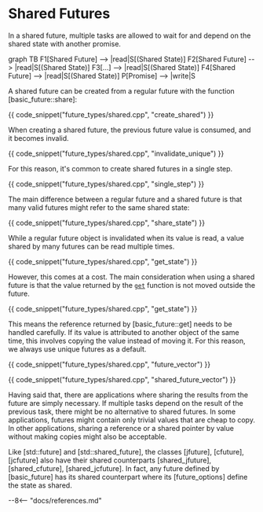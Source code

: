 # Shared Futures

In a shared future, multiple tasks are allowed to wait for and depend on the shared state with another promise.

<div class="mermaid">
graph TB
F1[Shared Future] --> |read|S[(Shared State)]
F2[Shared Future] --> |read|S[(Shared State)]
F3[...] --> |read|S[(Shared State)]
F4[Shared Future] --> |read|S[(Shared State)]
P[Promise] --> |write|S
</div>

A shared future can be created from a regular future with the function [basic_future::share]:

{{ code_snippet("future_types/shared.cpp", "create_shared") }}

When creating a shared future, the previous future value is consumed, and it becomes invalid.

{{ code_snippet("future_types/shared.cpp", "invalidate_unique") }}

For this reason, it's common to create shared futures in a single step.

{{ code_snippet("future_types/shared.cpp", "single_step") }}

The main difference between a regular future and a shared future is that many valid futures might refer to the same
shared state:

{{ code_snippet("future_types/shared.cpp", "share_state") }}

While a regular future object is invalidated when its value is read, a value shared by many futures can be read multiple
times.

{{ code_snippet("future_types/shared.cpp", "get_state") }}

However, this comes at a cost. The main consideration when using a shared future is that the value returned by the
[`get`](/futures/reference/Classes/classfutures_1_1basic__future/#function-get) function is not moved outside the
future.

{{ code_snippet("future_types/shared.cpp", "get_state") }}

This means the reference returned by [basic_future::get] needs to be handled carefully. If its value is attributed to
another object of the same time, this involves copying the value instead of moving it. For this reason, we always use
unique futures as a default.

{{ code_snippet("future_types/shared.cpp", "future_vector") }}

{{ code_snippet("future_types/shared.cpp", "shared_future_vector") }}

Having said that, there are applications where sharing the results from the future are simply necessary. If multiple
tasks depend on the result of the previous task, there might be no alternative to shared futures. In some applications,
futures might contain only trivial values that are cheap to copy. In other applications, sharing a reference or a 
shared pointer by value without making copies might also be acceptable.

Like [std::future] and [std::shared_future], the classes [jfuture], [cfuture], [jcfuture] also have their shared
counterparts [shared_jfuture], [shared_cfuture], [shared_jcfuture]. In fact, any future defined by [basic_future] has
its shared counterpart where its [future_options] define the state as shared.

--8<-- "docs/references.md"